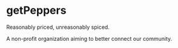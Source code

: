 # getPeppers

Reasonably priced, unreasonably spiced.

A non-profit organization aiming to better connect our community.

